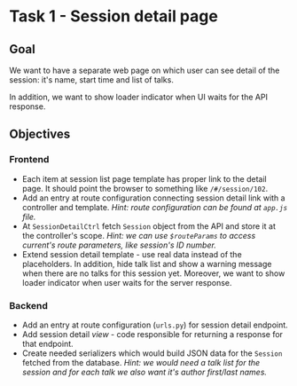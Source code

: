 # Task 1 - Session detail page

## Goal

We want to have a separate web page on which user can see detail of the session: it's name, start time and list of talks.

In addition, we want to show loader indicator when UI waits for the API response.

## Objectives

### Frontend

- Each item at session list page template has proper link to the detail page. It should point the browser to something like `/#/session/102`.
- Add an entry at route configuration connecting session detail link with a controller and template. *Hint: route configuration can be found at `app.js` file.*
- At `SessionDetailCtrl` fetch `Session` object from the API and store it at the controller's scope. *Hint: we can use `$routeParams` to access current's route parameters, like session's ID number.*
- Extend session detail template - use real data instead of the placeholders. In addition, hide talk list and show a warning message when there are no talks for this session yet. Moreover, we want to show loader indicator when user waits for the server response.


### Backend

- Add an entry at route configuration (`urls.py`) for session detail endpoint.
- Add session detail *view* - code responsible for returning a response for that endpoint.
- Create needed serializers which would build JSON data for the `Session` fetched from the database. *Hint: we would need a talk list for the session and for each talk we also want it's author first/last names.*
